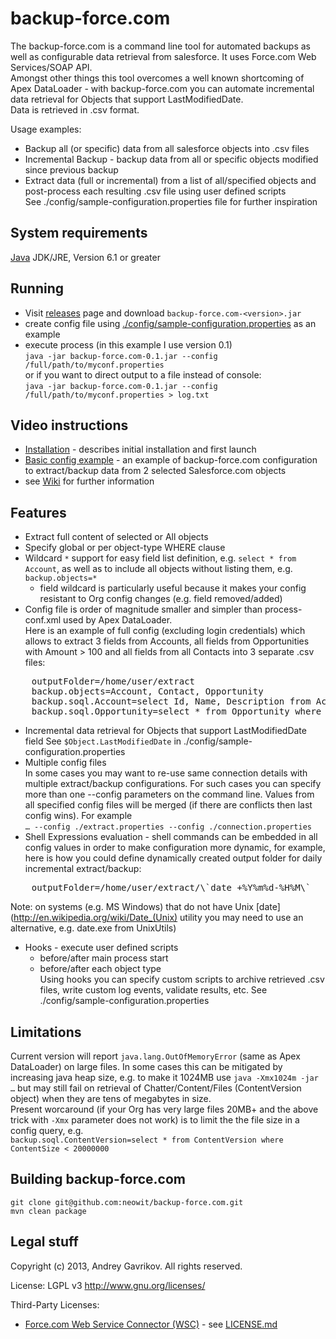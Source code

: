 # backup-force.com

The backup-force.com is a command line tool for automated backups as well as configurable data retrieval from salesforce.
It uses Force.com Web Services/SOAP API.  
Amongst other things this tool overcomes a well known shortcoming of Apex DataLoader - with backup-force.com you can automate incremental data retrieval for Objects that support LastModifiedDate.  
Data is retrieved in .csv format.  
  
Usage examples:  
* Backup all (or specific) data from all salesforce objects into .csv files  
* Incremental Backup - backup data from all or specific objects modified since previous backup  
* Extract data (full or incremental) from a list of all/specified objects and post-process each resulting .csv file using user defined scripts  
See ./config/sample-configuration.properties file for further inspiration


## System requirements

[Java](http://java.com/download) JDK/JRE, Version 6.1 or greater

## Running

* Visit [releases](https://github.com/neowit/backup-force.com/releases) page and download `backup-force.com-<version>.jar`
* create config file using [./config/sample-configuration.properties](https://github.com/neowit/backup-force.com/blob/master/config/sample-configuration.properties) as an example
* execute process (in this example I use version 0.1)  
  `java -jar backup-force.com-0.1.jar --config /full/path/to/myconf.properties`  
  or if you want to direct output to a file instead of console:  
  `java -jar backup-force.com-0.1.jar --config /full/path/to/myconf.properties > log.txt`  

## Video instructions   
* [Installation](http://youtu.be/eyIkdsSBpLY) - describes initial installation and first launch
* [Basic config example](http://youtu.be/ptMc-7hp5qA) - an example of backup-force.com configuration to extract/backup data from 2 selected Salesforce.com objects
* see [Wiki](https://github.com/neowit/backup-force.com/wiki) for further information

## Features

* Extract full content of selected or All objects
* Specify global or per object-type WHERE clause
* Wildcard `*` support for easy field list definition, e.g. `select * from Account`, as well as to include all objects without listing them, e.g. `backup.objects=*`
  - field wildcard is particularly useful because it makes your config resistant to Org config changes (e.g. field removed/added)
* Config file is order of magnitude smaller and simpler than process-conf.xml used by Apex DataLoader.  
	Here is an example of full config (excluding login credentials) which allows to extract 3 fields from Accounts, all fields from Opportunities with Amount > 100 and all fields from all Contacts into 3 separate .csv files:
<pre>
    outputFolder=/home/user/extract
    backup.objects=Account, Contact, Opportunity
    backup.soql.Account=select Id, Name, Description from Account
    backup.soql.Opportunity=select * from Opportunity where Amount > 100
</pre>
* Incremental data retrieval for Objects that support LastModifiedDate field
    See `$Object.LastModifiedDate` in ./config/sample-configuration.properties
* Multiple config files  
  In some cases you may want to re-use same connection details with multiple extract/backup configurations. For such cases you can specify more than one --config parameters on the command line. Values from all specified config files will be merged (if there are conflicts then last config wins). For example    
   `… --config ./extract.properties --config ./connection.properties`
* Shell Expressions evaluation - shell commands can be embedded in all config values in order to make configuration more dynamic, for example, here is how you could define dynamically created output folder for daily incremental extract/backup:
<pre>
    outputFolder=/home/user/extract/\`date +%Y%m%d-%H%M\`
</pre>
Note: on systems (e.g. MS Windows) that do not have Unix [date](http://en.wikipedia.org/wiki/Date_(Unix) utility you may need to use an alternative, e.g. date.exe from UnixUtils)
    
* Hooks - execute user defined scripts  
	- before/after main process start
	- before/after each object type  
Using hooks you can specify custom scripts to archive retrieved .csv files, write custom log events, validate results, etc. See ./config/sample-configuration.properties


## Limitations

Current version will report `java.lang.OutOfMemoryError` (same as Apex DataLoader) on large files. In some cases this can be mitigated by increasing java heap size, e.g. to make it 1024MB use `java -Xmx1024m -jar …` but may still fail on retrieval of Chatter/Content/Files (ContentVersion object) when they are tens of megabytes in size.  
Present worcaround (if your Org has very large files 20MB+ and the above trick with `-Xmx` parameter does not work) is to limit the the file size in a config query, e.g.  
`backup.soql.ContentVersion=select * from ContentVersion where ContentSize < 20000000`  

 

## Building backup-force.com
    git clone git@github.com:neowit/backup-force.com.git
    mvn clean package

## Legal stuff

Copyright (c) 2013, Andrey Gavrikov. All rights reserved.

License: LGPL v3 <http://www.gnu.org/licenses/>

Third-Party Licenses:  
* [Force.com Web Service Connector (WSC)](https://github.com/forcedotcom/wsc) - see [LICENSE.md](https://github.com/forcedotcom/wsc/blob/master/LICENSE.md)
